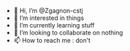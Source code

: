 - 👋 Hi, I’m @Zgagnon-cstj
- 👀 I’m interested in things
- 🌱 I’m currently learning stuff
- 💞️ I’m looking to collaborate on nothing
- 📫 How to reach me : don't

<!---
Zgagnon-cstj/Zgagnon-cstj is a ✨ special ✨ repository because its `README.md` (this file) appears on your GitHub profile.
You can click the Preview link to take a look at your changes.
--->

